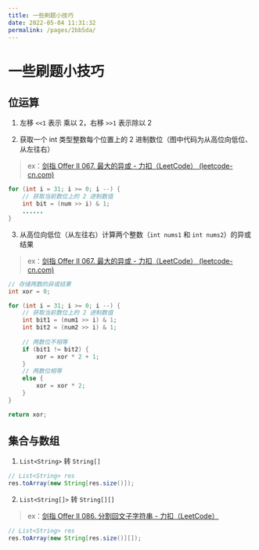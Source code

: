 ```yaml
---
title: 一些刷题小技巧
date: 2022-05-04 11:31:32
permalink: /pages/2bb5da/
---
```

# 一些刷题小技巧

## 位运算

1. 左移 `<<1` 表示 乘以 2，右移 `>>1` 表示除以 2

2. 获取一个 int 类型整数每个位置上的 2 进制数位（图中代码为从高位向低位、从左往右）

> ex：[剑指 Offer II 067. 最大的异或 - 力扣（LeetCode） (leetcode-cn.com)](https://leetcode-cn.com/problems/ms70jA/)

```java
for (int i = 31; i >= 0; i --) {
	// 获取当前数位上的 2 进制数值
	int bit = (num >> i) & 1;
	......
}
```

3. 从高位向低位（从左往右）计算两个整数（`int nums1` 和 `int nums2`）的异或结果

> ex：[剑指 Offer II 067. 最大的异或 - 力扣（LeetCode） (leetcode-cn.com)](https://leetcode-cn.com/problems/ms70jA/)

```java
// 存储两数的异或结果
int xor = 0;

for (int i = 31; i >= 0; i --) {
    // 获取当前数位上的 2 进制数值
    int bit1 = (num1 >> i) & 1;
	int bit2 = (num2 >> i) & 1;
    
    // 两数位不相等
    if (bit1 != bit2) {
        xor = xor * 2 + 1;
    }
    // 两数位相等
    else {
        xor = xor * 2;
    }
}

return xor;
```

## 集合与数组

1. `List<String>` 转 `String[]`

```java
// List<String> res
res.toArray(new String[res.size()]);
```

2. `List<String[]>` 转 `String[][]`

> ex：[剑指 Offer II 086. 分割回文子字符串 - 力扣（LeetCode）](https://leetcode.cn/problems/M99OJA/)

```java
// List<String> res
res.toArray(new String[res.size()][]);
```

